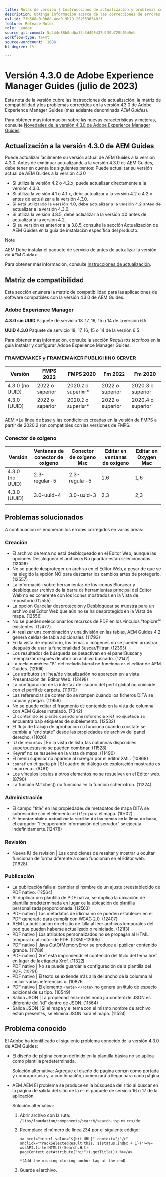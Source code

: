 ```yaml
---
title: Notas de versión | Instrucciones de actualización y problemas corregidos en la versión 4.3.0 de Adobe Experience Manager Guides
description: Obtenga información acerca de las correcciones de errores y cómo actualizar a las versiones 4.3.0 de Adobe Experience Manager Guides
exl-id: 7fb568a0-0b88-4ea0-9b79-2625336348ff
feature: Release Notes
role: Leader
source-git-commit: 5a444e88b0adba7fa3d498437df39b729b10b5eb
workflow-type: tm+mt
source-wordcount: '1086'
ht-degree: 1%

---
```


# Versión 4.3.0 de Adobe Experience Manager Guides (julio de 2023)

Esta nota de la versión cubre las instrucciones de actualización, la matriz de compatibilidad y los problemas corregidos en la versión 4.3.0 de Adobe Experience Manager Guides (más adelante denominada *AEM Guides*).

Para obtener más información sobre las nuevas características y mejoras, consulte [Novedades de la versión 4.3.0 de Adobe Experience Manager Guides](./whats-new-4-3-release.md).

## Actualización a la versión 4.3.0 de AEM Guides


Puede actualizar fácilmente su versión actual de AEM Guides a la versión 4.3.0. Antes de continuar actualizando a la versión 4.3.0 de AEM Guides, debe tener en cuenta los siguientes puntos:
Puede actualizar su versión actual de AEM Guides a la versión 4.3.0

- Si utiliza la versión 4.2 o 4.2.x, puede actualizar directamente a la versión 4.3.0.
- Si utiliza la versión 4.1 o 4.1.x, debe actualizar a la versión 4.2 o 4.2.x antes de actualizar a la versión 4.3.0.
- Si está utilizando la versión 4.0, debe actualizar a la versión 4.2 antes de actualizar a la versión 4.3.0.
- Si utiliza la versión 3.8.5, debe actualizar a la versión 4.0 antes de actualizar a la versión 4.2.
- Si su versión es anterior a la 3.8.5, consulte la sección Actualización de AEM Guides en la guía de instalación específica del producto.



>[!NOTE]
>
>AEM Debe instalar el paquete de servicio de antes de actualizar la versión de AEM Guides.

Para obtener más información, consulte [Instrucciones de actualización](../install-guide/upgrade-xml-documentation.md).

## Matriz de compatibilidad

Esta sección enumera la matriz de compatibilidad para las aplicaciones de software compatibles con la versión 4.3.0 de AEM Guides.

### Adobe Experience Manager

**4.3.0 sin UUID**
Paquete de servicio 18, 17, 16, 15 o 14 de la versión 6.5

**UUID 4.3.0**
Paquete de servicio 18, 17, 16, 15 o 14 de la versión 6.5

Para obtener más información, consulte la sección *Requisitos técnicos* en la guía Instalar y configurar Adobe Experience Manager Guides.

### FRAMEMAKER y FRAMEMAKER PUBLISHING SERVER

| Versión | FMPS 2022 | FMPS 2020 | Fm 2022 | Fm 2020 |
| --- | --- | --- | --- | --- |
| 4.3.0 (no UUID) | 2022 o superior | 2020.2 o superior* | 2022 o superior | 2020.3 o superior |
| 4.3.0 (UUID) | 2022 o superior | 2020.2 o superior* | 2022 o superior | 2020.4 o superior |
| | | | |

AEM *La línea de base y las condiciones creadas en la versión de FMPS a partir de 2020.2 son compatibles con las versiones de FMPS.

### Conector de oxígeno

| Versión | Ventanas de conector de oxígeno | Conector de oxígeno Mac | Editar en ventanas de oxígeno | Editar en Oxygen Mac |
| --- | --- | --- |--- |--- |
| 4.3.0 (no UUID) | 2.3-regular-5 | 2.3-regular-5 | 1,6 | 1,6 |
| 4.3.0 (UUID) | 3.0-uuid-4 | 3.0-uuid-3 | 2,3 | 2,3 |
|  |  |   |

## Problemas solucionados

A continuación se enumeran los errores corregidos en varias áreas:

### Creación

- El archivo de tema no está desbloqueado en el Editor Web, aunque las opciones Desbloquear el archivo y No guardar están seleccionadas. (12558)
- No se puede desproteger un archivo en el Editor Web, a pesar de que se ha elegido la opción NO para descartar los cambios antes de protegerlo. (12557)
- La información sobre herramientas de los iconos Bloquear y desbloquear archivo de la barra de herramientas principal del Editor Web no es coherente con los iconos mostrados en la Vista de repositorio.(12555)
- La opción Cancelar desprotección y Desbloquear se muestra para un archivo del Editor Web que aún no se ha desprotegido en la Vista de mapa. (12556)
- No se pueden seleccionar los recursos de PDF en los vínculos &quot;topicref&quot; existentes. (12477).
- Al realizar una combinación y una división en las tablas, AEM Guides 4.2 genera celdas de tabla adicionales. (11793)
- En la vista de repositorio, los temas o imágenes no se pueden arrastrar después de usar la funcionalidad Buscar/Filtrar. (12396)
- Los resultados de búsqueda se desactivan en el panel Buscar y reemplazar después de abrir un archivo buscado. (12142)
- La tecla numérica &quot;8&quot; del teclado lateral no funciona en el editor de AEM Guides. (12106)
- Los atributos en línea/de visualización no aparecen en la vista Presentación del Editor Web. (12498)
- La configuración de la interfaz de usuario del perfil global no coincide con el perfil de carpeta. (11970)
- Las referencias de contenido se rompen cuando los ficheros DITA se copian y pegan. (11959)
- No se puede editar el fragmento de contenido en la vista de columna con AEM Guides instalado. (7342)
- El contenido se pierde cuando una referencia xref no ajustada se encuentra bajo etiquetas de subelemento. (12532)
- El flujo de trabajo de aprobación no funciona cuando docstate se cambia a &quot;end state&quot; desde las propiedades de archivo del panel derecho. (11026)
- IU de recursos | En la vista de lista, las columnas disponibles superpuestas no se pueden combinar. (11528)
- Keyref no se resuelve en la vista de mapa. (11490)
- El menú superior no aparece al navegar por el editor XML. (10868)
- `conref` en etiqueta ph | El cuadro de diálogo de exploración mostrado es incorrecto. (9481)
- Los vínculos locales a otros elementos no se resuelven en el Editor web. (8790)
- La función Matches() no funciona en la función schematron. (11224)



### Administración

- El campo &quot;title&quot; en las propiedades de metadatos de mapa DITA se sobrescribe con el elemento `<title>` para el mapa. (10702)
- Al intentar abrir o actualizar la versión de los temas en la línea de base, el cargador &quot;Recuperando información del servidor&quot; se ejecuta indefinidamente.(12478)


### Revisión

- Nueva IU de revisión | Las condiciones de resaltar y mostrar u ocultar funcionan de forma diferente a como funcionan en el Editor web. (11628)

### Publicación

- La publicación falla al cambiar el nombre de un ajuste preestablecido de PDF nativo. (12564)
- Al duplicar una plantilla de PDF nativa, se duplica la ubicación de plantilla predeterminada en lugar de la ubicación de plantilla personalizada proporcionada. (12563)
- PDF nativo | Los metadatos de idioma no se pueden establecer en el PDF generado para cumplir con WCAG 2.0. (12407)
- AEM La publicación en el sitio de falla al leer archivos temporales del pod que pueden haberse actualizado o reiniciado. (12113)
- PDF nativo | Los atributos personalizados no se propagan al HTML temporal o al motor de PDF. (DXML-12005)
- PDF nativo |  Java OutOfMemoryError se produce al publicar contenido grande. (11789)
- PDF nativo | Xref está imprimiendo el contenido del título del tema href en lugar de la etiqueta Xref. (11322)
- PDF nativo | No se puede guardar la configuración de la plantilla del PDF. (10751)
- PDF nativo | El texto se extiende más allá del ancho de la columna al incluir varias referencias x. (10876)
- PDF nativo | El elemento `<note>` `</note>` no genera un título de espacio adicional de su tipo. (10549)
- Salida JSON | La propiedad `fmUuid` del nodo jcr:content de JSON es diferente del &quot;id&quot; dentro de JSON. (11564)
- Salida JSON | Si el mapa y el tema con el mismo nombre de archivo están presentes, se elimina JSON para el mapa. (11524)

## Problema conocido

El Adobe ha identificado el siguiente problema conocido de la versión 4.3.0 de AEM Guides:

- El diseño de página común definido en la plantilla básica no se aplica como plantilla predeterminada.

  Solución alternativa:
Agregue el diseño de página común como portada y contraportada y, a continuación, comenzará a llegar para cada página.
- AEM AEM El problema se produce en la búsqueda del sitio al buscar en la página de salida del sitio de la en el paquete de servicio 16 o 17 de la aplicación.

  Solución alternativa:

   1. Abrir archivo con la ruta: `/libs/foundation/components/search/search.jsp` en `crx/de`
   1. Reemplace el número de línea 234 por el siguiente código:

      ```
      <a href="<c:url value="${hit.URL}" context="/"/>" onclick="trackSelectedResult(this, ${status.index + 1})"><%= xssAPI.filterHTML(((Search.Hit) pageContext.getAttribute("hit")).getTitle()) %></a>
      
      *(Add the missing closing anchor tag at the end).
      ```

   1. Guarde el archivo.
